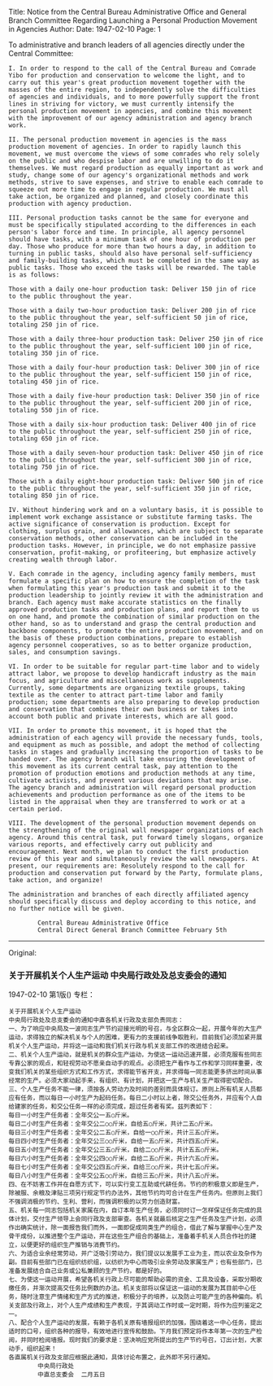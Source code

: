 Title: Notice from the Central Bureau Administrative Office and General Branch Committee Regarding Launching a Personal Production Movement in Agencies
Author:
Date: 1947-02-10
Page: 1

To administrative and branch leaders of all agencies directly under the Central Committee:

    I. In order to respond to the call of the Central Bureau and Comrade Yibo for production and conservation to welcome the light, and to carry out this year's great production movement together with the masses of the entire region, to independently solve the difficulties of agencies and individuals, and to more powerfully support the front lines in striving for victory, we must currently intensify the personal production movement in agencies, and combine this movement with the improvement of our agency administration and agency branch work.

    II. The personal production movement in agencies is the mass production movement of agencies. In order to rapidly launch this movement, we must overcome the views of some comrades who rely solely on the public and who despise labor and are unwilling to do it themselves. We must regard production as equally important as work and study, change some of our agency's organizational methods and work methods, strive to save expenses, and strive to enable each comrade to squeeze out more time to engage in regular production. We must all take action, be organized and planned, and closely coordinate this production with agency production.

    III. Personal production tasks cannot be the same for everyone and must be specifically stipulated according to the differences in each person's labor force and time. In principle, all agency personnel should have tasks, with a minimum task of one hour of production per day. Those who produce for more than two hours a day, in addition to turning in public tasks, should also have personal self-sufficiency and family-building tasks, which must be completed in the same way as public tasks. Those who exceed the tasks will be rewarded. The table is as follows:

    Those with a daily one-hour production task: Deliver 150 jin of rice to the public throughout the year.

    Those with a daily two-hour production task: Deliver 200 jin of rice to the public throughout the year, self-sufficient 50 jin of rice, totaling 250 jin of rice.

    Those with a daily three-hour production task: Deliver 250 jin of rice to the public throughout the year, self-sufficient 100 jin of rice, totaling 350 jin of rice.

    Those with a daily four-hour production task: Deliver 300 jin of rice to the public throughout the year, self-sufficient 150 jin of rice, totaling 450 jin of rice.

    Those with a daily five-hour production task: Deliver 350 jin of rice to the public throughout the year, self-sufficient 200 jin of rice, totaling 550 jin of rice.

    Those with a daily six-hour production task: Deliver 400 jin of rice to the public throughout the year, self-sufficient 250 jin of rice, totaling 650 jin of rice.

    Those with a daily seven-hour production task: Deliver 450 jin of rice to the public throughout the year, self-sufficient 300 jin of rice, totaling 750 jin of rice.

    Those with a daily eight-hour production task: Deliver 500 jin of rice to the public throughout the year, self-sufficient 350 jin of rice, totaling 850 jin of rice.

    IV. Without hindering work and on a voluntary basis, it is possible to implement work exchange assistance or substitute farming tasks. The active significance of conservation is production. Except for clothing, surplus grain, and allowances, which are subject to separate conservation methods, other conservation can be included in the production tasks. However, in principle, we do not emphasize passive conservation, profit-making, or profiteering, but emphasize actively creating wealth through labor.

    V. Each comrade in the agency, including agency family members, must formulate a specific plan on how to ensure the completion of the task when formulating this year's production task and submit it to the production leadership to jointly review it with the administration and branch. Each agency must make accurate statistics on the finally approved production tasks and production plans, and report them to us on one hand, and promote the combination of similar production on the other hand, so as to understand and grasp the central production and backbone components, to promote the entire production movement, and on the basis of these production combinations, prepare to establish agency personnel cooperatives, so as to better organize production, sales, and consumption savings.

    VI. In order to be suitable for regular part-time labor and to widely attract labor, we propose to develop handicraft industry as the main focus, and agriculture and miscellaneous work as supplements. Currently, some departments are organizing textile groups, taking textile as the center to attract part-time labor and family production; some departments are also preparing to develop production and conservation that combines their own business or takes into account both public and private interests, which are all good.

    VII. In order to promote this movement, it is hoped that the administration of each agency will provide the necessary funds, tools, and equipment as much as possible, and adopt the method of collecting tasks in stages and gradually increasing the proportion of tasks to be handed over. The agency branch will take ensuring the development of this movement as its current central task, pay attention to the promotion of production emotions and production methods at any time, cultivate activists, and prevent various deviations that may arise. The agency branch and administration will regard personal production achievements and production performance as one of the items to be listed in the appraisal when they are transferred to work or at a certain period.

    VIII. The development of the personal production movement depends on the strengthening of the original wall newspaper organizations of each agency. Around this central task, put forward timely slogans, organize various reports, and effectively carry out publicity and encouragement. Next month, we plan to conduct the first production review of this year and simultaneously review the wall newspapers. At present, our requirements are: Resolutely respond to the call for production and conservation put forward by the Party, formulate plans, take action, and organize!

    The administration and branches of each directly affiliated agency should specifically discuss and deploy according to this notice, and no further notice will be given.

            Central Bureau Administrative Office
            Central Direct General Branch Committee February 5th



<hr /> 

Original: 


### 关于开展机关个人生产运动  中央局行政处及总支委会的通知

1947-02-10
第1版()
专栏：

    关于开展机关个人生产运动
    中央局行政处及总支委会的通知中直各机关行政及支部负责同志：
    一、为了响应中央局及一波同志生产节约迎接光明的号召，与全区群众一起，开展今年的大生产运动，求得独立的解决机关与个人的困难，更有力的支援前线争取胜利，目前我们必须加紧开展机关个人生产运动，并将这一运动和我们机关行政与机关支部工作的改进结合起来。
    二、机关个人生产运动，就是机关的群众生产运动，为使这一运动迅速开展，必须克服有些同志专靠公家的观点，和轻视劳动不愿亲自动手的观点。必须把生产看作与工作和学习同样重要，改变我们机关的某些组织方式和工作方式，求得能节省开支，并求得每一同志能更多挤出时间从事经常的生产。必须大家动起手来，有组织、有计划，并把这一生产与机关生产取得密切配合。
    三、个人生产任务不能一律，须按各人劳动力及时间的差别而具体规订。原则上所有机关人员都应有任务，而以每日一小时生产为起码任务。每日二小时以上者，除交公任务外，并应有个人自给建家的任务，和交公任务一样的必须完成，超过任务者有奖。兹列表如下：
    每日一小时生产任务者：全年交公一五○斤米。
    每日二小时生产任务者：全年交公二○○斤米，自给五○斤米，共计二五○斤米。
    每日三小时生产任务者：全年交公二五○斤米，自给一○○斤米，共计三五○斤米。
    每日四小时生产任务者：全年交公三○○斤米，自给一五○斤米，共计四五○斤米。
    每日五小时生产任务者：全年交公三五○斤米，自给二○○斤米，共计五五○斤米。
    每日六小时生产任务者：全年交公四○○斤米，自给二五○斤米，共计六五○斤米。
    每日七小时生产任务者：全年交公四五○斤米，自给三○○斤米，共计七五○斤米。
    每日八小时生产任务者：全年交公五○○斤米，自给三五○斤米，共计八五○斤米。
    四、在不妨害工作并在自愿方式下，可以实行变工互助或代耕任务。节约的积极意义即是生产，除被服、余粮及津贴三项另行规定节约办法外，其他节约均可合计在生产任务内。但原则上我们不强调消极的节约、生利、营利，而强调积极的以劳力创造财富。
    五、机关每一同志包括机关家属在内，自订本年生产任务，必须同时订一怎样保证任务完成的具体计划，交付生产领导上会同行政及支部审查。各机关就最后核定之生产任务及生产计划，必须作出确实统计，除一面报告我们而外，一面即促成同类生产的组合，借此了解与掌握中心生产及骨干成份，以推进整个生产运动，并在这些生产组合的基础上，准备着手机关人员合作社的建立，以便更好的组织生产推销与消费节约。
    六、为适合业余经常劳动，并广泛吸引劳动力，我们提议以发展手工业为主，而以农业及杂作为副。目前有些部门已在组织纺织组，以纺织为中心而吸引业余劳动及家属生产；也有些部门，已准备发展结合自己业务或公私兼顾的生产节约，都是好的。
    七、为使这一运动开展，希望各机关行政上尽可能的帮助必需的资金、工具及设备，采取分期收缴任务，并渐次提高交任务比例数的办法。机关支部将以保证这一运动的发展为其目前中心任务，随时注意生产情绪和生产方式的推进，积极分子的培养，以及防止可能产生的各种偏向。机关支部及行政上，对个人生产成绩和生产表现，于其调动工作时或一定时期，将作为应列鉴定之一。
    八、配合个人生产运动的发展，有赖于各机关原有墙报组织的加强，围绕着这一中心任务，提出适时的口号，组织各种的报导，有效地进行宣传和鼓励。下月我们预定将作本年第一次的生产检阅，并同时检阅墙报。现时我们的要求是：坚决响应党所提出的生产节约号召，订出计划，大家动手，组织起来！
    各直属机关行政及支部应根据此通知，具体讨论布置之，此外即不另行通知。
            中央局行政处
            中直总支委会  二月五日

